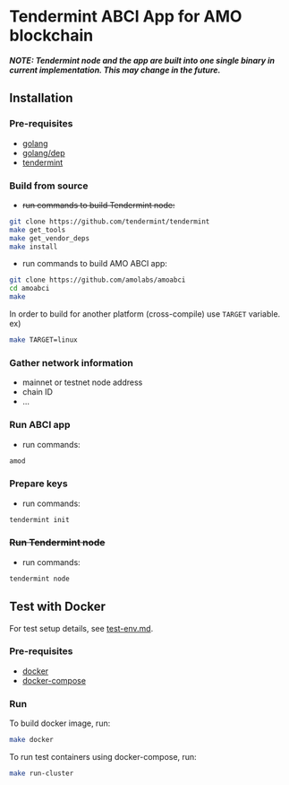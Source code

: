 # Tendermint ABCI App for AMO blockchain

***NOTE: Tendermint node and the app are built into one single binary in current implementation. This may change in the future.***

## Installation
### Pre-requisites
* [golang](https://golang.org/dl/)
* [golang/dep](https://golang.github.io/dep/docs/installation.html)
* [tendermint](https://github.com/tendermint/tendermint)

### Build from source
* <s>run commands to build Tendermint node:</s>
```bash
git clone https://github.com/tendermint/tendermint
make get_tools
make get_vendor_deps
make install
```

* run commands to build AMO ABCI app:
```bash
git clone https://github.com/amolabs/amoabci
cd amoabci
make
```
In order to build for another platform (cross-compile) use `TARGET` variable. ex)
```bash
make TARGET=linux
```

### Gather network information
* mainnet or testnet node address
* chain ID
* ...

### Run ABCI app
* run commands:
```bash
amod
```

### Prepare keys
* run commands:
```bash
tendermint init
```

### <s>Run Tendermint node</s>
* run commands:
```bash
tendermint node
```

## Test with Docker
For test setup details, see [test-env.md](https://github.com/amolabs/docs/blob/master/test-env.md).

### Pre-requisites
* [docker](https://www.docker.com)
* [docker-compose](https://www.docker.com)

### Run
To build docker image, run:
```bash
make docker
```
To run test containers using docker-compose, run:
```bash
make run-cluster
```
